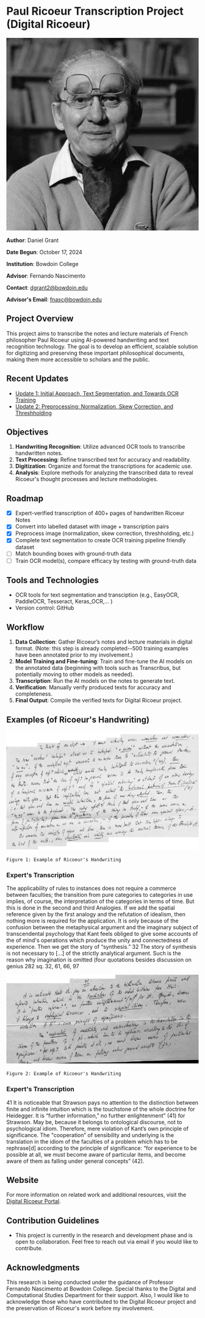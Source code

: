 # Paul Ricoeur Transcription Project (Digital Ricoeur)

<p align="center">
  <img src="https://github.com/DJRGVC/Ricoeur-Transcription/blob/master/updates/images/readme/ricoeur_headshot.jpg?raw=true" alt="Ricoeur"/>
</p>

**Author**: Daniel Grant  

**Date Begun**: October 17, 2024  

**Institution**: Bowdoin College  

**Advisor**: Fernando Nascimento  

**Contact**: [dgrant2@bowdoin.edu](mailto:dgrant2@bowdoin.edu)  

**Advisor's Email**: [fnasc@bowdoin.edu](mailto:fnasc@bowdoin.edu)


## Project Overview

This project aims to transcribe the notes and lecture materials of French philosopher Paul Ricoeur using AI-powered handwriting and text recognition technology. The goal is to develop an efficient, scalable solution for digitizing and preserving these important philosophical documents, making them more accessible to scholars and the public.

## Recent Updates

- [Update 1: Initial Approach, Text Segmentation, and Towards OCR Training](updates/reports/October30_2024.md)
- [Update 2: Preprocessing: Normalization, Skew Correction, and Threshholding](updates/reports/November7_2024.md)

## Objectives

1. **Handwriting Recognition**: Utilize advanced OCR tools to transcribe handwritten notes.
2. **Text Processing**: Refine transcribed text for accuracy and readability.
3. **Digitization**: Organize and format the transcriptions for academic use.
4. **Analysis**: Explore methods for analyzing the transcribed data to reveal Ricoeur's thought processes and lecture methodologies.


## Roadmap

- [x] Expert-verified transcription of 400+ pages of handwritten Ricoeur Notes
- [x] Convert into labelled dataset with image + transcription pairs
- [x] Preprocess image (normalization, skew correction, threshholding, etc.)
- [x] Complete text segmentation to create OCR training pipeline friendly dataset
- [ ] Match bounding boxes with ground-truth data
- [ ] Train OCR model(s), compare efficacy by testing with ground-truth data

## Tools and Technologies

- OCR tools for text segmentation and transciption (e.g., EasyOCR, PaddleOCR, Tesseract, Keras_OCR,... )
- Version control: GitHub

## Workflow

1. **Data Collection**: Gather Ricoeur’s notes and lecture materials in digital format. (Note: this step is already completed--500 training examples have been annotated prior to my involvement.)
2. **Model Training and Fine-tuning**: Train and fine-tune the AI models on the annotated data (beginning with tools such as Transcribus, but potentially moving to other models as needed).
3. **Transcription**: Run the AI models on the notes to generate text.
4. **Verification**: Manually verify produced texts for accuracy and completeness.
5. **Final Output**: Compile the verified texts for Digital Ricoeur project.

## Examples (of Ricoeur's Handwriting)

![Example_1](updates/images/readme/readme_ex_415.png)

`Figure 1: Example of Ricoeur's Handwriting`

### Expert's Transcription


The applicability of rules to instances does not require a commerce between faculties; the transition from pure categories to categories in use implies, of course, the interpretation of the categories in terms of time. But this is done in the second and third Analogies. If we add the spatial reference given by the first analogy and the refutation of idealism, then nothing more is required for the application. It is only because of the confusion between the metaphysical argument and the imaginary subject of transcendental psychology that Kant feels obliged to give some accounts of the of mind's operations which produce the unity and connectedness of experience. Then we get the story of “synthesis.” 32 The story of synthesis is not necessary to [...] of the strictly analytical argument. Such is the reason why imagination is omitted (four quotations besides discussion on genius 282 sq. 
32, 61, 66, 97


![Example_2](updates/images/readme/readme_ex_435.png)

`Figure 2: Example of Ricoeur's Handwriting`

### Expert's Transcription


41 
It is noticeable that Strawson pays no attention to the distinction between finite and infinite intuition which is the touchstone of the whole doctrine for Heidegger. It is “further information,” no further enlightenment” (41) for Strawson. May be, because it belongs to ontological discourse, not to psychological idiom. Therefore, mere violation of Kant’s own principle of significance.
The "cooperation” of sensibility and underlying is the translation in the idiom of the faculties of a problem which has to be rephrase[d] according to the principle of significance: “for experience to be possible at all, we must become aware of particular items, and become aware of them as falling under general concepts” (42).


## Website

For more information on related work and additional resources, visit the [Digital Ricoeur Portal](https://www.digitalricoeurportal.org/digital-ricoeur/).


## Contribution Guidelines

- This project is currently in the research and development phase and is open to collaboration. Feel free to reach out via email if you would like to contribute.

## Acknowledgments

This research is being conducted under the guidance of Professor Fernando Nascimento at Bowdoin College. Special thanks to the Digital and Computational Studies Department for their support. Also, I would like to acknowledge those who have contributed to the Digital Ricoeur project and the preservation of Ricoeur's work before my involvement.




